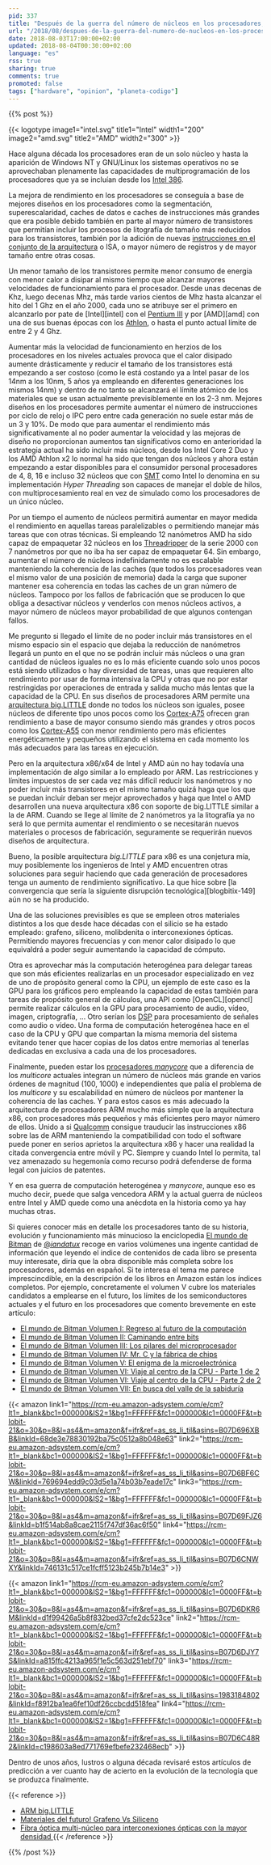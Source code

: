 ```yaml
---
pid: 337
title: "Después de la guerra del número de núcleos en los procesadores, ¿vendrá la guerra de la computación heterogénea o manycores?"
url: "/2018/08/despues-de-la-guerra-del-numero-de-nucleos-en-los-procesadores-vendra-la-guerra-de-la-computacion-heterogenea-o-manycores/"
date: 2018-08-03T17:00:00+02:00
updated: 2018-08-04T00:30:00+02:00
language: "es"
rss: true
sharing: true
comments: true
promoted: false
tags: ["hardware", "opinion", "planeta-codigo"]
---
```


{{% post %}}

{{< logotype image1="intel.svg" title1="Intel" width1="200" image2="amd.svg" title2="AMD" width2="300" >}}

Hace alguna década los procesadores eran de un solo núcleo y hasta la aparición de Windows NT y GNU/Linux los sistemas operativos no se aprovechaban plenamente las capacidades de multiprogramación de los procesadores que ya se incluían desde los [Intel 386](https://es.wikipedia.org/wiki/Intel_80386).

La mejora de rendimiento en los procesadores se conseguía a base de mejores diseños en los procesadores como la segmentación, superescalaridad, caches de datos e caches de instrucciones más grandes que era posible debido también en parte al mayor número de transistores que permitían incluir los procesos de litografía de tamaño más reducidos para los transistores, también por la adición de nuevas [instrucciones en el conjunto de la arquitectura](https://en.wikipedia.org/wiki/Instruction_set_architecture) o ISA, o mayor número de registros y de mayor tamaño entre otras cosas.

Un menor tamaño de los transistores permite menor consumo de energía con menor calor a disipar al mismo tiempo que alcanzar mayores velocidades de funcionamiento para el procesador. Desde unas decenas de Khz, luego decenas Mhz, más tarde varios cientos de Mhz hasta alcanzar el hito del 1 Ghz en el año 2000, cada uno se atribuye ser el primero en alcanzarlo por pate de [Intel][intel] con el [Pentium III](https://es.wikipedia.org/wiki/Intel_Pentium_III) y por [AMD][amd] con una de sus buenas épocas con los [Athlon](https://es.wikipedia.org/wiki/AMD_Athlon), o hasta el punto actual límite de entre 2 y 4 Ghz.

Aumentar más la velocidad de funcionamiento en herzios de los procesadores en los niveles actuales provoca que el calor disipado aumente drásticamente y reducir el tamaño de los transistores está empezando a ser costoso (como le está costando ya a Intel pasar de los 14nm a los 10nm, 5 años ya empleando en diferentes generaciones los mismos 14nm) y dentro de no tanto se alcanzará el límite atómico de los materiales que se usan actualmente previsiblemente en los 2-3 nm. Mejores diseños en los procesadores permite aumentar el número de instrucciones por ciclo de reloj o IPC pero entre cada generación no suele estar más de un 3 y 10%. De modo que para aumentar el rendimiento más significativamente al no poder aumentar la velocidad y las mejoras de diseño no proporcionan aumentos tan significativos como en anterioridad la estrategia actual ha sido incluir más núcleos, desde los Intel Core 2 Duo y los AMD Athlon x2 lo normal ha sido que tengan dos núcleos y ahora están empezando a estar disponibles para el consumidor personal procesadores de 4, 8, 16 e incluso 32 núcleos que con [SMT](https://en.wikipedia.org/wiki/Simultaneous_multithreading) como Intel lo denomina en su implementación _Hyper Threading_ son capaces de manejar el doble de hilos, con multiprocesamiento real en vez de simulado como los procesadores de un único núcleo.

Por un tiempo el aumento de núcleos permitirá aumentar en mayor medida el rendimiento en aquellas tareas paralelizables o permitiendo manejar más tareas que con otras técnicas. Si empleando 12 nanómetros AMD ha sido capaz de empaquetar 32 núcleos en los [Threadripper](https://www.amd.com/en/products/ryzen-threadripper) de la serie 2000 con 7 nanómetros por que no iba ha ser capaz de empaquetar 64. Sin embargo, aumentar el número de núcleos indefinidamente no es escalable manteniendo la coherencia de las caches (que todos los procesadores vean el mismo valor de una posición de memoria) dada la carga que suponer mantener esa coherencia en todas las caches de un gran número de núcleos. Tampoco por los fallos de fabricación que se producen lo que obliga a desactivar núcleos y venderlos con menos núcleos activos, a mayor número de núcleos mayor probabilidad de que algunos contengan fallos.

Me pregunto si llegado el límite de no poder incluir más transistores en el mismo espacio sin el espacio que dejaba la reducción de nanómetros llegará un punto en el que no se podrán incluir más núcleos o una gran cantidad de núcleos iguales no es lo más eficiente cuando solo unos pocos está siendo utilizados o hay diversidad de tareas, unas que requieren alto rendimiento por usar de forma intensiva la CPU y otras que no por estar restringidas por operaciones de entrada y salida mucho más lentas que la capacidad de la CPU. En sus diseños de procesadores ARM permite una [arquitectura big.LITTLE](https://developer.arm.com/technologies/big-little) donde no todos los núcleos son iguales, posee núcleos de diferente tipo unos pocos como los [Cortex-A75](https://developer.arm.com/products/processors/cortex-a/cortex-A75) ofrecen gran rendimiento a base de mayor consumo siendo más grandes y otros pocos como los [Cortex-A55](https://developer.arm.com/products/processors/cortex-a/cortex-a55) con menor rendimiento pero más eficientes energéticamente y pequeños utilizando el sistema en cada momento los más adecuados para las tareas en ejecución. 

Pero en la arquitectura x86/x64 de Intel y AMD aún no hay todavía una implementación de algo similar a lo empleado por ARM. Las restricciones y límites impuestos de ser cada vez más difícil reducir los nanómetros y no poder incluir más transistores en el mismo tamaño quizá haga que los que se puedan incluir deban ser mejor aprovechados y haga que Intel o AMD desarrollen una nueva arquitectura x86 con soporte de big.LITTLE similar a la de ARM. Cuando se llege al límite de 2 nanómetros ya la litografía ya no será lo que permita aumentar el rendimiento o se necesitarán nuevos materiales o procesos de fabricación, seguramente se requerirán nuevos diseños de arquitectura.

Bueno, la posible arquitectura _big.LITTLE_ para x86 es una conjetura mía, muy posiblemente los ingenieros de Intel y AMD encuentren otras soluciones para seguir haciendo que cada generación de procesadores tenga un aumento de rendimiento significativo. La que hice sobre [la convergencia que sería la siguiente disrupción tecnológica][blogbitix-149] aún no se ha producido.

Una de las soluciones previsibles es que se empleen otros materiales distintos a los que desde hace décadas con el silicio se ha estado empleado: grafeno, siliceno, molibdenita o interconexiones ópticas. Permitiendo mayores frecuencias y con menor calor disipado lo que equivaldrá a poder seguir aumentando la capacidad de cómputo.

Otra es aprovechar más la computación heterogénea para delegar tareas que son más eficientes realizarlas en un procesador especializado en vez de uno de propósito general como la CPU, un ejemplo de este caso es la GPU para los gráficos pero empleando la capacidad de estas también para tareas de propósito general de cálculos, una API como [OpenCL][opencl] permite realizar cálculos en la GPU para procesamiento de audio, vídeo, imagen, criptografía, ... Otro serían los [DSP](https://en.wikipedia.org/wiki/Digital_signal_processing) para procesamiento de señales como audio o vídeo. Una forma de computación heterogénea hace en el caso de la CPU y GPU que compartan la misma memoria del sistema evitando tener que hacer copias de los datos entre memorias al tenerlas dedicadas en exclusiva a cada una de los procesadores.

Finalmente, pueden estar los [procesadores _manycore_](https://en.wikipedia.org/wiki/Manycore_processor) que a diferencia de los _multicore_ actuales integran un número de núcleos más grande en varios órdenes de magnitud (100, 1000) e independientes que palía el problema de los _multicore_ y su escalabilidad en número de núcleos por mantener la coherencia de las caches. Y para estos casos es más adecuado la arquitectura de procesadores ARM mucho más simple que la arquitectura x86, con procesadores más pequeños y más eficientes pero mayor número de ellos. Unido a si [Qualcomm](https://www.qualcomm.com/) consigue trauducir las instrucciones x86 sobre las de ARM manteniendo la compatibilidad con todo el software puede poner en serios aprietos la arquitectura x86 y hacer una realidad la citada convergencia entre móvil y PC. Siempre y cuando Intel lo permita, tal vez amenazado su hegemonía como recurso podrá defenderse de forma legal con juicios de patentes.

Y en esa guerra de computación heterogénea y _manycore_, aunque eso es mucho decir, puede que salga vencedora ARM y la actual guerra de núcleos entre Intel y AMD quede como una anécdota en la historia como ya hay muchas otras.

Si quieres conocer más en detalle los procesadores tanto de su historia, evolución y funcionamiento más minucioso la enciclopedia [El mundo de Bitman](https://amzn.to/2n7Ayuv) de [@_iandatux_](https://twitter.com/_iandatux_) recoge en varios volúmenes una ingente cantidad de información que leyendo el indice de contenidos de cada libro se presenta muy interesate, diría que la obra disponible más completa sobre los procesadores, además en español. Si te interesa el tema me parece imprescincdible, en la descripción de los libros en Amazon están los índices completos. Por ejemplo, concretamente el volumen V cubre los materiales candidatos a emplearse en el futuro, los límites de los semiconductores actuales y el futuro en los procesadores que comento brevemente en este artículo:

* [El mundo de Bitman Volumen I: Regreso al futuro de la computación](https://amzn.to/2AE9v3u)
* [El mundo de Bitman Volumen II: Caminando entre bits](https://amzn.to/2vyC0dc)
* [El mundo de Bitman Volumen III: Los pilares del microprocesador](https://amzn.to/2OHH2Nl)
* [El mundo de Bitman Volumen IV: Mr. C y la fábrica de chips](https://amzn.to/2vup9bK)
* [El mundo de Bitman Volumen V: El enigma de la microelectrónica](https://amzn.to/2neGP7T)
* [El mundo de Bitman Volumen VI: Viaje al centro de la CPU - Parte 1 de 2](https://amzn.to/2vgvpoj)
* [El mundo de Bitman Volumen VI: Viaje al centro de la CPU - Parte 2 de 2](https://amzn.to/2vupjjm)
* [El mundo de Bitman Volumen VII: En busca del valle de la sabiduría](https://amzn.to/2vtMxX0)

{{< amazon
    link1="https://rcm-eu.amazon-adsystem.com/e/cm?lt1=_blank&bc1=000000&IS2=1&bg1=FFFFFF&fc1=000000&lc1=0000FF&t=blobit-21&o=30&p=8&l=as4&m=amazon&f=ifr&ref=as_ss_li_til&asins=B07D696XBB&linkId=68de3e78830192ba75c0512a8b048e63"
    link2="https://rcm-eu.amazon-adsystem.com/e/cm?lt1=_blank&bc1=000000&IS2=1&bg1=FFFFFF&fc1=000000&lc1=0000FF&t=blobit-21&o=30&p=8&l=as4&m=amazon&f=ifr&ref=as_ss_li_til&asins=B07D6BF6CW&linkId=769694edd9c03d5e1a74b03b7eade17c"
    link3="https://rcm-eu.amazon-adsystem.com/e/cm?lt1=_blank&bc1=000000&IS2=1&bg1=FFFFFF&fc1=000000&lc1=0000FF&t=blobit-21&o=30&p=8&l=as4&m=amazon&f=ifr&ref=as_ss_li_til&asins=B07D69FJZ6&linkId=b1f514ab8a8cae2115f747df36ac6f50"
    link4="https://rcm-eu.amazon-adsystem.com/e/cm?lt1=_blank&bc1=000000&IS2=1&bg1=FFFFFF&fc1=000000&lc1=0000FF&t=blobit-21&o=30&p=8&l=as4&m=amazon&f=ifr&ref=as_ss_li_til&asins=B07D6CNWXY&linkId=746131c517ce1fcff5123b245b7b14e3" >}}

{{< amazon
    link1="https://rcm-eu.amazon-adsystem.com/e/cm?lt1=_blank&bc1=000000&IS2=1&bg1=FFFFFF&fc1=000000&lc1=0000FF&t=blobit-21&o=30&p=8&l=as4&m=amazon&f=ifr&ref=as_ss_li_til&asins=B07D6DKR6M&linkId=d1f99426a5b8f832bed37cfe2dc523ce"
    link2="https://rcm-eu.amazon-adsystem.com/e/cm?lt1=_blank&bc1=000000&IS2=1&bg1=FFFFFF&fc1=000000&lc1=0000FF&t=blobit-21&o=30&p=8&l=as4&m=amazon&f=ifr&ref=as_ss_li_til&asins=B07D6DJY7S&linkId=a815ffc4213a965f1e5c563d251ebf70"
    link3="https://rcm-eu.amazon-adsystem.com/e/cm?lt1=_blank&bc1=000000&IS2=1&bg1=FFFFFF&fc1=000000&lc1=0000FF&t=blobit-21&o=30&p=8&l=as4&m=amazon&f=ifr&ref=as_ss_li_til&asins=1983184802&linkId=f8912ba1ea6fef10df26ccbcdd518fea"
    link4="https://rcm-eu.amazon-adsystem.com/e/cm?lt1=_blank&bc1=000000&IS2=1&bg1=FFFFFF&fc1=000000&lc1=0000FF&t=blobit-21&o=30&p=8&l=as4&m=amazon&f=ifr&ref=as_ss_li_til&asins=B07D6C48R2&linkId=c198603a8ed771769efbefe232468ecb" >}}

Dentro de unos años, lustros o alguna década revisaré estos artículos de predicción a ver cuanto hay de acierto en la evolución de la tecnología que se produzca finalmente.

{{< reference >}}
* [ARM big.LITTLE](https://en.wikipedia.org/wiki/ARM_big.LITTLE)
* [Materiales del futuro! Grafeno Vs Siliceno](https://www.taringa.net/posts/ciencia-educacion/11725464/Materiales-del-futuro-Grafeno-Vs-Siliceno-Megapost.html)
* [Fibra óptica multi-núcleo para interconexiones ópticas con la mayor densidad
](https://www.conectronica.com/fibra-optica/cables-de-fibra-optica/fibra-optica-multi-nucleo-para-interconexiones-opticas-con-la-mayor-densidad)
{{< /reference >}}

{{% /post %}}
